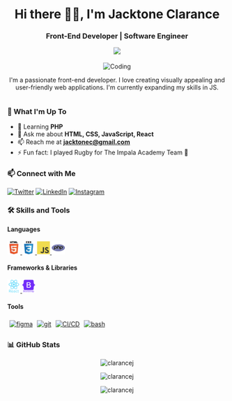 <!-- Header with Name and Title -->
<h1 align="center">Hi there 👋🏿, I'm Jacktone Clarance</h1>
<h3 align="center">Front-End Developer | Software Engineer</h3>

<!-- Visitor Count -->
<p align="center">
  <img src="https://profile-counter.glitch.me/omondi8399/count.svg" />
</p>


<!-- Introduction with animated image -->
<div style="display: flex; flex-direction: column;">
  
  <div align="center">
    <img align="center" alt="Coding" width="300" padding-right="50%" src="https://media.giphy.com/media/qgQUggAC3Pfv687qPC/giphy.gif">
  </div>
  
  <div align="center" width="260px">
     <p align= "center">
      I'm a passionate front-end developer. I love creating visually appealing and user-friendly web applications. I'm currently expanding my skills in JS.
     </p>
  </div>
  
</div>



<!-- What I'm currently doing -->
### 🌟 What I'm Up To
- 🌱 Learning **PHP**
- 💬 Ask me about **HTML, CSS, JavaScript, React**
- 📫 Reach me at **jacktonec@gmail.com**
- ⚡ Fun fact: I played Rugby for The Impala Academy Team 🏉



<!-- Connect with me section -->
### 📫 Connect with Me
[![Twitter](https://img.shields.io/twitter/follow/clarancej?logo=twitter&style=for-the-badge)](https://twitter.com/clarancej)
[![LinkedIn](https://img.shields.io/badge/LinkedIn-Jacktone%20Clarance-blue?style=for-the-badge&logo=linkedin)](https://linkedin.com/in/jacktoneclarance)
[![Instagram](https://img.shields.io/badge/Instagram-Jacktone%20Clarance-orange?style=for-the-badge&logo=instagram)](https://instagram.com/jacktoneclarance)



<!-- Skills and Tools -->
### 🛠️ Skills and Tools
#### Languages
<p align="left">
  <a href="https://www.w3.org/html/" target="_blank" rel="noreferrer">
    <img src="https://raw.githubusercontent.com/devicons/devicon/master/icons/html5/html5-original-wordmark.svg" alt="html5" width="30" height="30"/>
  </a>
  <a href="https://www.w3schools.com/css/" target="_blank" rel="noreferrer">
    <img src="https://raw.githubusercontent.com/devicons/devicon/master/icons/css3/css3-original-wordmark.svg" alt="css3" width="30" height="30"/>
  </a>
  <a href="https://developer.mozilla.org/en-US/docs/Web/JavaScript" target="_blank" rel="noreferrer">
    <img src="https://raw.githubusercontent.com/devicons/devicon/master/icons/javascript/javascript-original.svg" alt="javascript" width="30" height="30"/>
  </a>
  <a href="https://www.php.net" target="_blank" rel="noreferrer">
    <img src="https://raw.githubusercontent.com/devicons/devicon/master/icons/php/php-original.svg" alt="php" width="30" height="30"/>
  </a>
</p>

#### Frameworks & Libraries
<p align="left">
  <a href="https://reactjs.org/" target="_blank" rel="noreferrer">
    <img src="https://raw.githubusercontent.com/devicons/devicon/master/icons/react/react-original-wordmark.svg" alt="react" width="30" height="30"/>
  </a>
  <a href="https://getbootstrap.com" target="_blank" rel="noreferrer">
    <img src="https://raw.githubusercontent.com/devicons/devicon/master/icons/bootstrap/bootstrap-plain-wordmark.svg" alt="bootstrap" width="30" height="30"/>
  </a>
</p>

#### Tools
<div style="display: flex; flex-wrap: wrap;">
  <a href="https://www.figma.com/" target="_blank" rel="noreferrer" style="margin: 5px;">
    <img src="https://www.vectorlogo.zone/logos/figma/figma-icon.svg" alt="figma" width="30" height="30"/>
  </a>
  <a href="https://git-scm.com/" target="_blank" rel="noreferrer" style="margin: 5px;">
    <img src="https://www.vectorlogo.zone/logos/git-scm/git-scm-icon.svg" alt="git" width="30" height="30"/>
  </a>
  <a href="https://circleci.com/" target="_blank" rel="noreferrer" style="margin: 5px;">
    <img src="https://www.vectorlogo.zone/logos/circleci/circleci-icon.svg" alt="CI/CD" width="30" height="30"/>
  </a>
  <a href="https://www.gnu.org/software/bash/" target="_blank" rel="noreferrer" style="margin: 5px;">
    <img src="https://www.vectorlogo.zone/logos/gnu_bash/gnu_bash-icon.svg" alt="bash" width="30" height="30"/>
  </a>
</div>

<!-- GitHub Stats -->
### 📊 GitHub Stats
<p align="center">
  <img src="https://github-readme-stats.vercel.app/api/top-langs?username=clarancej&show_icons=true&locale=en&layout=compact" alt="clarancej" />
</p>
<p align="center">
  <img src="https://github-readme-stats.vercel.app/api?username=clarancej&show_icons=true&locale=en" alt="clarancej" />
</p>
<p align="center">
  <img src="https://github-readme-streak-stats.herokuapp.com/?user=clarancej&" alt="clarancej" />
</p>
